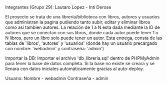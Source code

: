 Integrantes (Grupo 29): Lautaro Lopez - Inti Derose

El proyecto se trata de una librería/biblioteca con libros, autores y usuarios que administran la pagina pudiendo tanto subir, editar y eliminar libros como asi tambien autores. 
La relación de 1 a N esta dada mediante la ID de autores que se conectan con sus libros, donde cada autor puede tener 1 o N libros, pero un libro solo puede tener un autor. 
Esta entrega, consta de las tablas de 'libros', 'autores' y 'usuarios' (donde hay un usuario precargado con nombre: 'webadmin' y contraseña: 'admin')

Importar la DB:
Importar el archivo 'db_libreria.sql' dentro de PHPMyAdmin para tener la base de datos completa. Si la base no existe se creara y se llenara con datos iniciales automáticamente gracias al auto-deploy.

Usuario:
Nombre - webadmin
Contraseña - admin
